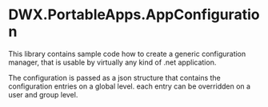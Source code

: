 # DWX.PortableApps.AppConfiguration

This library contains sample code how to create a generic configuration manager, that is usable by virtually any kind of .net application.

The configuration is passed as a json structure that contains the configuration entries on a global level. each entry can be overridden on a user and group level.
